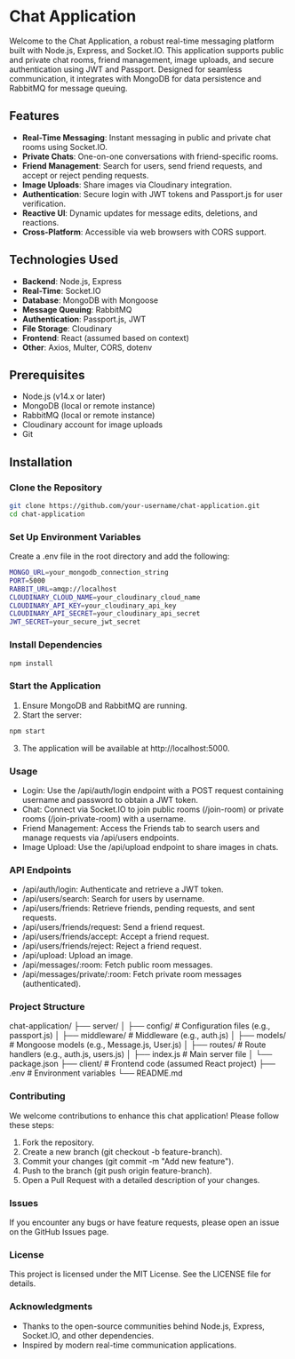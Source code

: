 # Chat Application

Welcome to the Chat Application, a robust real-time messaging platform built with Node.js, Express, and Socket.IO. This application supports public and private chat rooms, friend management, image uploads, and secure authentication using JWT and Passport. Designed for seamless communication, it integrates with MongoDB for data persistence and RabbitMQ for message queuing.

## Features
- **Real-Time Messaging**: Instant messaging in public and private chat rooms using Socket.IO.
- **Private Chats**: One-on-one conversations with friend-specific rooms.
- **Friend Management**: Search for users, send friend requests, and accept or reject pending requests.
- **Image Uploads**: Share images via Cloudinary integration.
- **Authentication**: Secure login with JWT tokens and Passport.js for user verification.
- **Reactive UI**: Dynamic updates for message edits, deletions, and reactions.
- **Cross-Platform**: Accessible via web browsers with CORS support.

## Technologies Used
- **Backend**: Node.js, Express
- **Real-Time**: Socket.IO
- **Database**: MongoDB with Mongoose
- **Message Queuing**: RabbitMQ
- **Authentication**: Passport.js, JWT
- **File Storage**: Cloudinary
- **Frontend**: React (assumed based on context)
- **Other**: Axios, Multer, CORS, dotenv

## Prerequisites
- Node.js (v14.x or later)
- MongoDB (local or remote instance)
- RabbitMQ (local or remote instance)
- Cloudinary account for image uploads
- Git

## Installation

### Clone the Repository
```bash
git clone https://github.com/your-username/chat-application.git
cd chat-application
```

### Set Up Environment Variables
Create a .env file in the root directory and add the following:
```bash
MONGO_URL=your_mongodb_connection_string
PORT=5000
RABBIT_URL=amqp://localhost
CLOUDINARY_CLOUD_NAME=your_cloudinary_cloud_name
CLOUDINARY_API_KEY=your_cloudinary_api_key
CLOUDINARY_API_SECRET=your_cloudinary_api_secret
JWT_SECRET=your_secure_jwt_secret
```

### Install Dependencies
```bash
npm install
```

### Start the Application
1. Ensure MongoDB and RabbitMQ are running.
2. Start the server:
```bash
npm start
```
3. The application will be available at http://localhost:5000.

### Usage
- Login: Use the /api/auth/login endpoint with a POST request containing username and password to obtain a JWT token.
- Chat: Connect via Socket.IO to join public rooms (/join-room) or private rooms (/join-private-room) with a username.
- Friend Management: Access the Friends tab to search users and manage requests via /api/users endpoints.
- Image Upload: Use the /api/upload endpoint to share images in chats.

### API Endpoints
  - /api/auth/login: Authenticate and retrieve a JWT token.
  - /api/users/search: Search for users by username.
  - /api/users/friends: Retrieve friends, pending requests, and sent requests.
  - /api/users/friends/request: Send a friend request.
  - /api/users/friends/accept: Accept a friend request.
  - /api/users/friends/reject: Reject a friend request.
  - /api/upload: Upload an image.
  - /api/messages/:room: Fetch public room messages.
  - /api/messages/private/:room: Fetch private room messages (authenticated).
 
### Project Structure
chat-application/
├── server/
│   ├── config/           # Configuration files (e.g., passport.js)
│   ├── middleware/       # Middleware (e.g., auth.js)
│   ├── models/           # Mongoose models (e.g., Message.js, User.js)
│   ├── routes/           # Route handlers (e.g., auth.js, users.js)
│   ├── index.js          # Main server file
│   └── package.json
├── client/               # Frontend code (assumed React project)
├── .env                  # Environment variables
└── README.md

### Contributing
We welcome contributions to enhance this chat application! Please follow these steps:
1. Fork the repository.
2. Create a new branch (git checkout -b feature-branch).
3. Commit your changes (git commit -m "Add new feature").
4. Push to the branch (git push origin feature-branch).
5. Open a Pull Request with a detailed description of your changes.

### Issues
If you encounter any bugs or have feature requests, please open an issue on the GitHub Issues page.

### License
This project is licensed under the MIT License. See the LICENSE file for details.

### Acknowledgments
- Thanks to the open-source communities behind Node.js, Express, Socket.IO, and other dependencies.
- Inspired by modern real-time communication applications.
